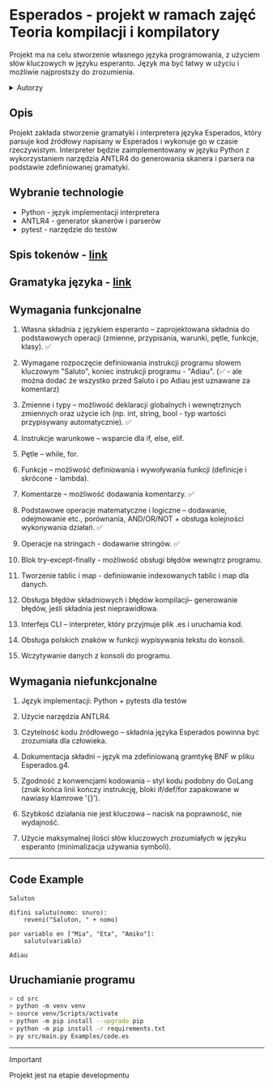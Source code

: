 # Esperados - projekt w ramach zajęć Teoria kompilacji i kompilatory

Projekt ma na celu stworzenie własnego języka programowania, z użyciem słów kluczowych w języku esperanto. 
Język ma być łatwy w użyciu i możliwie najprostszy do zrozumienia.

<details>
  <summary>Autorzy</summary>
    <br>Eliza Petrycka (epetrycka@student.agh.edu.pl)
    <br>Dominika Bujnarowska (dbujnarowska@student.agh.edu.pl)
</details>

## Opis

Projekt zakłada stworzenie gramatyki i interpretera języka Esperados, który parsuje kod źródłowy napisany w Esperados i wykonuje go w czasie rzeczywistym. Interpreter będzie zaimplementowany w języku Python z wykorzystaniem narzędzia ANTLR4 do generowania skanera i parsera na podstawie zdefiniowanej gramatyki.

## Wybranie technologie

* Python - język implementacji interpretera
* ANTLR4 - generator skanerów i parserów
* pytest - narzędzie do testów

## Spis tokenów - [link](https://github.com/epetrycka/Squick-Lang/blob/main/spis_tokenów.md)

## Gramatyka języka - [link](https://github.com/epetrycka/Squick-Lang/blob/main/Grammar/Esperados.g4)

## Wymagania funkcjonalne

1. Własna składnia z językiem esperanto – zaprojektowana składnia do podstawowych operacji (zmienne, przypisania, warunki, pętle, funkcje, klasy). ✅

2. Wymagane rozpoczęcie definiowania instrukcji programu słowem kluczowym "Saluto", koniec instrukcji programu - "Adiau". (✅ - ale można dodać że wszystko przed Saluto i po Adiau jest uznawane za komentarz)

3. Zmienne i typy – możliwość deklaracji globalnych i wewnętrznych zmiennych oraz użycie ich (np. int, string, bool - typ wartości przypisywany automatycznie). ✅

4. Instrukcje warunkowe – wsparcie dla if, else, elif.

5. Pętle – while, for.

6. Funkcje – możliwość definiowania i wywoływania funkcji (definicje i skrócone - lambda).

7. Komentarze – możliwość dodawania komentarzy. ✅

8. Podstawowe operacje matematyczne i logiczne – dodawanie, odejmowanie etc., porównania, AND/OR/NOT + obsługa kolejności wykonywania działań. ✅

9. Operacje na stringach - dodawanie stringów. ✅

10. Blok try-except-finally - możliwość obsługi błędów wewnątrz programu.

11. Tworzenie tablic i map - definiowanie indexowanych tablic i map dla danych.

12. Obsługa błędów składniowych i błędów kompilacji– generowanie błędów, jeśli składnia jest nieprawidłowa.

13. Interfejs CLI – interpreter, który przyjmuje plik .es i uruchamia kod.

14. Obsługa polskich znaków w funkcji wypisywania tekstu do konsoli.

15. Wczytywanie danych z konsoli do programu.

## Wymagania niefunkcjonalne

1. Język implementacji: Python + pytests dla testów

2. Użycie narzędzia ANTLR4.

3. Czytelność kodu źródłowego – składnia języka Esperados powinna być zrozumiała dla człowieka.

4. Dokumentacja składni – język ma zdefiniowaną gramtykę BNF w pliku Esperados.g4.

5. Zgodność z konwencjami kodowania – styl kodu podobny do GoLang (znak końca linii kończy instrukcję, bloki if/def/for zapakowane w nawiasy klamrowe '{}').

6. Szybkość działania nie jest kluczowa – nacisk na poprawność, nie wydajność.

7. Użycie maksymalnej ilości słów kluczowych zrozumiałych w języku esperanto (minimalizacja używania symboli).

---

## Code Example

```esperando
Saluton

difini salutu(nomo: snuro):
    reveni("Saluton, " + nomo)

por variablo en ["Mia", "Eta", "Amiko"]:
    salutu(variablo)

Adiau
```

## Uruchamianie programu

```bash
> cd src
> python -m venv venv
> source venv/Scripts/activate
> python -m pip install --upgrade pip
> python -m pip install -r requirements.txt
> py src/main.py Examples/code.es
```

---

> [!IMPORTANT]
> Projekt jest na etapie developmentu